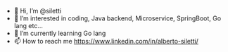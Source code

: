 - 👋 Hi, I’m @siletti
- 👀 I’m interested in coding, Java backend, Microservice, SpringBoot, Go lang etc...
- 🌱 I’m currently learning Go lang
- 📫 How to reach me https://www.linkedin.com/in/alberto-siletti/

<!---
siletti/siletti is a ✨ special ✨ repository because its `README.md` (this file) appears on your GitHub profile.
You can click the Preview link to take a look at your changes.
--->
